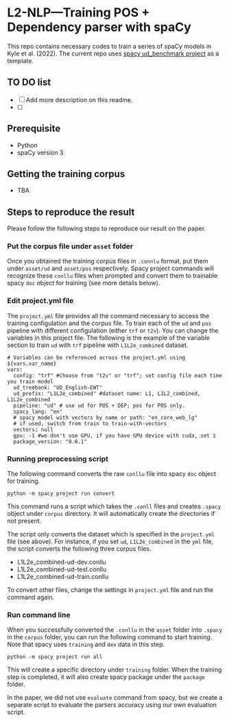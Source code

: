 
# L2-NLP—Training POS + Dependency parser with spaCy

This repo contains necessary codes to train a series of spaCy models in Kyle et al. (2022).
The current repo uses [spacy ud_benchmark project](https://github.com/explosion/projects/tree/v3/benchmarks/ud_benchmark) as a template.


## TO DO list
- [ ] Add more description on this readme.
- [ ] 

## Prerequisite
- Python
- spaCy version 3

## Getting the training corpus
- TBA

## Steps to reproduce the result
Please follow the following steps to reproduce our result on the paper.

### Put the corpus file under `asset` folder
Once you obtained the training corpus files in  `.connlu` format, put them under `asset/ud` and `asset/pos` respectively. Spacy project commands will recognize these `conllu` files when prompted and convert them to trainable spacy `doc` object for training (see more details below).

### Edit project.yml file
The `project.yml` file provides all the command necessary to access the training configulation and the corpus file. To train each of the `ud` and `pos` pipeline with different configulation (either `trf` or `t2v`). You can change the variables in this project file. The following is the example of the variable section to train `ud` with `trf` pipeline with `L1L2e_combined` dataset.

```
# Variables can be referenced across the project.yml using ${vars.var_name}
vars:
  config: "trf" #Choose from "t2v" or "trf"; set config file each time you train model
  ud_treebank: "UD_English-EWT"
  ud_prefix: "L1L2e_combined" #dataset name: L1, L1L2_combined, L1L2e_combined
  pipeline: "ud" # use ud for POS + DEP; pos for POS only.
  spacy_lang: "en" 
  # spacy model with vectors by name or path: "en_core_web_lg"
  # if used, switch from train to train-with-vectors
  vectors: null
  gpu: -1 #we don't use GPU, if you have GPU device with cuda, set 1
  package_version: "0.0.1"
```


### Running preprocessing script

The following command converts the raw `conllu` file into spacy `doc` object for training.

```
python -m spacy project run convert
```

This command runs a script which takes the `.conll` files and creates `.spacy` object under `corpus` directory. It will automatically create the directories if not present.

The script only converts the dataset which is specified in the `project.yml` file (see above).
For instance, if you set `ud`, `L1L2e_combined` in the `yml` file, the script converts the following three corpus files.
- L1L2e_combined-ud-dev.conllu
- L1L2e_combined-ud-test.conllu
- L1L2e_combined-ud-train.conllu

To convert other files, change the settings in `project.yml` file and run the command again.


### Run command line

When you successfully converted the `.conllu` in the `asset` folder into `.spacy` in the `corpus` folder, you can run the following command to start training. Note that spacy uses `training` and `dev` data in this step.

```
python -m spacy project run all
```

This will create a specific directory under `training` folder. When the training step is completed, it will also create spacy package under the `package` folder. 

In the paper, we did not use `evaluate` command from spacy, but we create a separate script to evaluate the parsers accuracy using our own evaluation script.